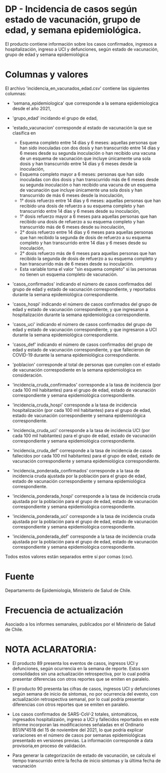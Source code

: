 # DP - Incidencia de casos según estado de vacunación, grupo de edad, y semana epidemiológica. 

El producto contiene información sobre los casos confirmados, ingresos a hospitalización, ingreso a UCI y defunciones, según estado de vacunación, grupo de edad y semana epidemiológica

# Columnas y valores
El archivo 'incidencia_en_vacunados_edad.csv' contiene las siguientes columnas:

- 'semana_epidemiologica' que corresponde a la semana epidemiologica desde el año 2021, 

- 'grupo_edad' incidando el grupo de edad,

- 'estado_vacunacion' corresponde al estado de vacunación la que se clasifica en 
  - Esquema completo entre 14 días y 6 meses: aquellas personas que han sido inoculadas con dos dosis y han transcurrido entre 14 días y 6 meses desde su
  segunda inoculación o han recibido una vacuna de un esquema de vacunación que incluye únicamente una sola dosis y han transcurrido entre 14 días y 6 meses desde la inoculación,
  - Esquema completo mayor a 6 meses: personas 
  que han sido inoculadas con dos dosis y han transcurrido más de 6 meses desde su segunda inoculación o han recibido una vacuna de un esquema de vacunación que incluye únicamente una sola dosis y han transcurrido de más 6 meses desde la
  inoculación, 
  - 1° dosis refuerzo entre 14 días y 6 meses: aquellas personas que han recibido una dosis de refuerzo a su esquema completo y han transcurrido entre 14 días y 6 meses desde su inoculación, 
  - 1° dosis refuerzo mayor a 6 meses
  para aquellas personas que han recibido una dosis de refuerzo a su esquema completo y han transcurrido más de 6 meses desde su inoculación, 
  - 2° dosis refuerzo entre 14 días y 6 meses para aquellas personas que han recibido la segunda de 
  dosis de refuerzo a su esquema completo y han transcurrido entre 14 días y 6 meses desde su inoculación, 
  - 2° dosis refuerzo más de 6 meses para aquellas personas que han recibido la segunda de dosis de refuerzo a su esquema completo y han
  transcurrido más de 6 meses desde su inoculación. 
  - Esta variable toma el valor "sin esquema completo" si las personas no tienen un esquema completo de vacunación.

- 'casos_confirmados' indicando el número de casos confirmados del grupo de edad y estado de vacunación correspondiente, y reportados durante la semana epidemiológica correspondiente.

- 'casos_hospi' indicando el número de casos confirmados del grupo de edad y estado de vacunación correspondiente, y que ingresaron a hospitalización durante la semana epidemiológica correspondiente.

- 'casos_uci' indicando el número de casos confirmados del grupo de edad y estado de vacunación correspondiente, y que ingresaron a UCI durante la semana epidemiológica correspondiente.

- 'casos_def' indicando el número de casos confirmados del grupo de edad y estado de vacunación correspondiente, y que fallecieron de COVID-19 durante la semana epidemiológica correspondiente.

- 'poblacion' corresponde al total de personas que cumplen con el estado de vacunación correspodiente en la semana epidemiológica en consideración.

- 'incidencia_cruda_confirmados' corresponde a la tasa de incidencia (por cada 100 mil habitantes) para el grupo de edad, estado de vacunación correspondiente y semana epidemiológica correspondiente.

- 'incidencia_cruda_hospi' corresponde a la tasa de incidencia hospitalización (por cada 100 mil habitantes) para el grupo de edad, estado de vacunación correspondiente y semana epidemiológica correspondiente.

- 'incidencia_cruda_uci' corresponde a la tasa de incidencia UCI (por cada 100 mil habitantes) para el grupo de edad, estado de vacunación correspondiente y semana epidemiológica correspondiente.

- 'incidencia_cruda_def' corresponde a la tasa de incidencia de casos fallecidos por cada 100 mil habitantes) para el grupo de edad, estado de vacunación correspondiente y semana epidemiológica correspondiente.

- 'incidencia_ponderada_confirmados' corresponde a la tasa de incidencia cruda ajustada por la población para el grupo de edad, estado de vacunación correspondiente y semana epidemiológica correspondiente.

- 'incidencia_ponderada_hospi' corresponde a la tasa de incidencia cruda ajustada por la población para el grupo de edad, estado de vacunación correspondiente y semana epidemiológica correspondiente.

- 'incidencia_ponderada_uci' corresponde a la tasa de incidencia cruda ajustada por la población para el grupo de edad, estado de vacunación correspondiente y semana epidemiológica correspondiente.

- 'incidencia_ponderada_def' corresponde a la tasa de incidencia cruda ajustada por la población para el grupo de edad, estado de vacunación correspondiente y semana epidemiológica correspondiente.

Todos estos valores están separados entre sí por comas (csv).

# Fuente
Departamento de Epidemiología, Ministerio de Salud de Chile. 

# Frecuencia de actualización
Asociado a los informes semanales, publicados por el Ministerio de Salud de Chile.


# NOTA ACLARATORIA:
- El producto 89 presenta los eventos de casos, ingresos UCI y defunciones, según ocurrencia en la semana de reporte. Estos son consolidados sin una actualización retrospectiva, por lo cual podría presentar diferencias con otros reportes que se emiten en paralelo.

- El producto 90 presenta las cifras de casos, ingresos UCI y defunciones según semana de inicio de síntomas, no por  ocurrencia del evento, con actualización retrospectiva semanal, por lo cual podría presentar diferencias con otros reportes que se emiten en paralelo.

- Los casos confirmados de SARS-CoV-2 totales, sintomáticos, ingresados hospitalizaión, ingreso a UCI y fallecidos reportados en este informe incorporan las modificaciones señaladas en el Ordinario B51/N°4518 del 15 de noviembre del 2021, lo que podría explicar variaciones en el número de casos por semanas epidemiológicas presentado en versiones previas. La información corresponde a data provisoria,en proceso de validación.

- Para generar la categorización de estado de vacunación, se calcula el tiempo transcurrido entre la fecha de inicio síntomas y la última fecha de vacunación
